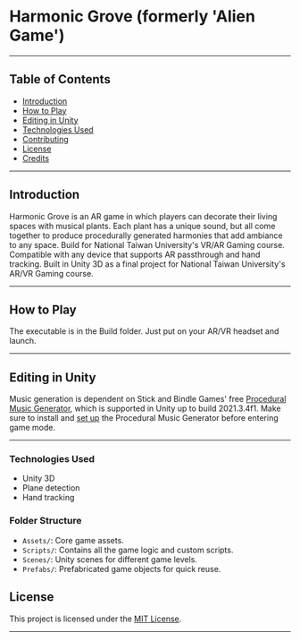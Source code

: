 # Harmonic Grove (formerly 'Alien Game')
---

## Table of Contents

- [Introduction](#introduction)
- [How to Play](#how-to-play)
- [Editing in Unity](#editing-in-unity)
- [Technologies Used](#technologies-used)
- [Contributing](#contributing)
- [License](#license)
- [Credits](#credits)

---

## Introduction

Harmonic Grove is an AR game in which players can decorate their living spaces with musical plants. Each plant has a unique sound, but all come together to produce procedurally generated harmonies that add ambiance to any space. Build for National Taiwan University's VR/AR Gaming course. Compatible with any device that supports AR passthrough and hand tracking. Built in Unity 3D as a final project for National Taiwan University's AR/VR Gaming course. 

---

## How to Play

The executable is in the Build folder. Just put on your AR/VR headset and launch.

---

## Editing in Unity

Music generation is dependent on Stick and Bindle Games' free [Procedural Music Generator](https://assetstore.unity.com/packages/audio/music/procedural-music-generator-192532), which is supported in Unity up to build 2021.3.4f1. Make sure to install and [set up](https://drive.google.com/file/d/1RUiuJK4mqKodGSULT1T34mR-cDeqzLz-/view) the Procedural Music Generator before entering game mode.

---

### Technologies Used
- Unity 3D
- Plane detection
- Hand tracking

### Folder Structure
- `Assets/`: Core game assets.
- `Scripts/`: Contains all the game logic and custom scripts.
- `Scenes/`: Unity scenes for different game levels.
- `Prefabs/`: Prefabricated game objects for quick reuse.

## License

This project is licensed under the [MIT License](LICENSE).

---

